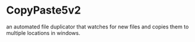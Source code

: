 # CopyPaste5v2
an automated file duplicator that watches for new files and copies them to multiple locations in windows.
